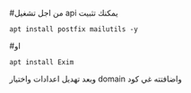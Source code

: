 #من اجل تشغيل api يمكنك تثبيت 
```
apt install postfix mailutils -y
```
#او
```
apt install Exim
```
وبعد تهديل اعدادات واختيار domain واضافتته غي كود
